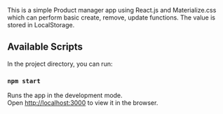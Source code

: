 This is a simple Product manager app using React.js and Materialize.css which can perform basic create, remove, update functions. The value is stored in LocalStorage.

## Available Scripts

In the project directory, you can run:

### `npm start`

Runs the app in the development mode.<br>
Open [http://localhost:3000](http://localhost:3000) to view it in the browser.


